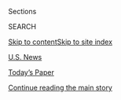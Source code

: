 <div id="app">

<div>

<div class="NYTAppHideMasthead css-zz1s19 e1suatyy0">

<div class="section css-ui9rw0 e1suatyy2">

<div class="css-11hrj97 er09x8g0">

<div class="css-6n7j50">

</div>

<span class="css-1dv1kvn">Sections</span>

<div class="css-10488qs">

<span class="css-1dv1kvn">SEARCH</span>

</div>

[Skip to content](#site-content)[Skip to site index](#site-index)

</div>

<div id="masthead-section-label" class="css-1fnb9ct eaxe0e00">

[U.S.
News](https://www.nytimes.com/section/us)

</div>

<div class="css-10698na e1huz5gh0">

</div>

</div>

<div id="masthead-bar-one" class="section hasLinks css-15hmgas e1csuq9d3">

<div class="css-uqyvli e1csuq9d0">

</div>

<div class="css-1uqjmks e1csuq9d1">

</div>

<div class="css-9e9ivx">

[](https://myaccount.nytimes.com/auth/login?response_type=cookie&client_id=vi)

</div>

<div class="css-1bvtpon e1csuq9d2">

[Today’s Paper](https://www.nytimes.com/section/todayspaper)

</div>

</div>

</div>

</div>

<div data-aria-hidden="false">

<div id="site-content" data-role="main">

<div id="top-wrapper" class="css-15p45cc eaca97t0" type="top">

<div id="top-slug" class="css-19x0jxb eaca97t1" hidden="">

Advertisement

</div>

[Continue reading the main
story](#after-top)

<div class="ad top-wrapper" style="text-align:center;height:100%;display:block;min-height:90px">

<div id="top" class="place-ad" data-position="top" data-size-key="top">

</div>

</div>

<div id="after-top">

</div>

</div>

<div id="collection-us" class="section css-15h4p1b e9abtgs0">

<div class="css-1j21atc e1svk9qx1">

<div class="css-fmiefx e1svk9qx2">

<div class="css-1hk7r2m eu54l5x0">

<div id="sponsor-wrapper" class="css-7a1pgi eaca97t0" type="sponsor" hidden="">

<div id="sponsor-slug" class="css-1l4mleb eaca97t1" hidden="">

Supported by

</div>

[Continue reading the main
story](#after-sponsor)

<div id="sponsor" class="ad sponsor-wrapper" style="text-align:left;height:100%;display:block">

</div>

<div id="after-sponsor">

</div>

</div>

</div>

</div>

<div class="css-nfcc9b e1svk9qx3">

<div class="css-vl9dhg e1svk9qx5">

<div class="css-1nrhkj6 e1svk9qx6">

# U.S. News

<div class="follow-button-placeholder" data-collection-id="">

</div>

</div>

</div>

</div>

</div>

<div class="css-4svvz1 ekkqrpp0">

<div id="collection-highlights-container" class="section css-18l1u7x e46isfb1">

<div class="css-m1whxf ekkqrpp1">

## Highlights

1.  ![<span class="css-1nk1g0h e1oaj3zl2"><span class="css-1dv1kvn">Credit</span></span>](https://static01.nyt.com/images/2020/08/02/us/02isaias-briefing-lead2/merlin_175230825_510b9c1b-d6dd-4198-9601-f0ff0e6ca839-threeByTwoMediumAt2X.jpg)
    
    <div class="css-xbztij">
    
    <div class="css-1hyfx7x">
    
    [![](https://static01.nyt.com/images/2020/08/02/us/02isaias-briefing-lead2/02isaias-briefing-lead2-thumbStandard.jpg)](/2020/08/03/us/isaias-storm-updates.html)
    
    </div>
    
    ## [Isaias Live Updates: Hurricane Makes Landfall in North Carolina](/2020/08/03/us/isaias-storm-updates.html)
    
    Isaias regained strength into a Category 1 hurricane on Monday
    night, bringing heavy winds and rain to the East Coast. Flash
    flooding and tornadoes are
        possible.
    
    <span class="css-me3p27"></span>
    
    </div>

2.  1.  ![<span class="css-1nk1g0h e1oaj3zl2"><span class="css-1dv1kvn">Credit</span>Saul
        Martinez for The New York
        Times</span>](https://static01.nyt.com/images/2020/08/02/us/02storm-1/merlin_175215639_9253d98f-4c76-4648-9f8c-8436a3490656-threeByTwoMediumAt2X.jpg)
        
        <div class="css-1r9cexg">
        
        <div class="css-1ox3lt4">
        
        [![](https://static01.nyt.com/images/2020/08/02/us/02storm-1/02storm-1-thumbStandard.jpg)](/2020/08/02/us/tropical-storm-isaias-florida-carolina.html)
        
        </div>
        
        ## [Tropical Storm Isaias, Grazing Florida, Takes Aim at Carolinas](/2020/08/02/us/tropical-storm-isaias-florida-carolina.html)
        
        The Florida coast was spared severe damage on Sunday, but much
        of the Eastern Seaboard is threatened with flooding
        rains.
        
        <span class="css-me3p27"></span><span class="css-1dydysp e4e4i5l3"></span><span class="css-9voj2j">By
        <span class="css-1baulvz" itemprop="name">Rick Rojas</span> and
        <span class="css-1baulvz last-byline" itemprop="name">Rebecca
        Halleck</span></span>
        
        </div>
    
    2.  ![<span class="css-1nk1g0h e1oaj3zl2"><span class="css-1dv1kvn">Credit</span>Adam
        Robison/The Northeast Mississippi Daily Journal, via Associated
        Press</span>](https://static01.nyt.com/images/2020/08/03/us/03VIRUS-SCHOOLS-corinth/merlin_175033581_42fb4b24-0f58-473e-b4ff-1626dbdbfce8-threeByTwoMediumAt2X.jpg)
        
        <div class="css-1r9cexg">
        
        <div class="css-1ox3lt4">
        
        [![](https://static01.nyt.com/images/2020/08/03/us/03VIRUS-SCHOOLS-corinth/merlin_175033581_42fb4b24-0f58-473e-b4ff-1626dbdbfce8-thumbStandard.jpg)](/2020/08/03/us/school-closing-coronavirus.html)
        
        </div>
        
        ## [As the Coronavirus Comes to School, a Tough Choice: When to Close](/2020/08/03/us/school-closing-coronavirus.html)
        
        As schools in the South and the Midwest reopen this week,
        officials must decide what steps to take as staff members and
        students test
        positive.
        
        <span class="css-me3p27"></span><span class="css-1dydysp e4e4i5l3"></span><span class="css-9voj2j">By
        <span class="css-1baulvz" itemprop="name">Sarah Mervosh</span>
        and <span class="css-1baulvz last-byline" itemprop="name">Shawn
        Hubler</span></span>
        
        </div>
    
    3.  ![<span class="css-1nk1g0h e1oaj3zl2"><span class="css-1dv1kvn">Credit</span>Sean
        Rayford/Getty
        Images</span>](https://static01.nyt.com/images/2020/08/03/us/03isaias-01/03isaias-01-threeByTwoMediumAt2X.jpg)
        
        <div class="css-1r9cexg">
        
        <div class="css-1ox3lt4">
        
        [![](https://static01.nyt.com/images/2020/08/03/us/03isaias-01/03isaias-01-thumbStandard.jpg)](/2020/08/03/us/isaias-east-coast-landfall.html)
        
        </div>
        
        ## [East Coast Braces for Floods and Wind as Isaias Intensifies](/2020/08/03/us/isaias-east-coast-landfall.html)
        
        A heavy soaking is expected in the Carolinas and Maryland, with
        tropical storm warnings and watches in effect all the way up the
        Eastern
        Seaboard.
        
        <span class="css-me3p27"></span><span class="css-1dydysp e4e4i5l3"></span><span class="css-9voj2j">By
        <span class="css-1baulvz" itemprop="name">Rick Rojas</span> and
        <span class="css-1baulvz last-byline" itemprop="name">Lucy
        Tompkins</span></span>
        
        </div>

</div>

</div>

<div id="mid1-wrapper" class="css-1mn4oms eaca97t0" type="rank">

<div id="mid1-slug" class="css-1tag3rd eaca97t1">

Advertisement

</div>

[Continue reading the main
story](#after-mid1)

<div id="mid1" class="ad mid1-wrapper" style="text-align:center;height:100%;display:block">

</div>

<div id="after-mid1">

</div>

</div>

</div>

<div class="css-185go5a e1o5byef0">

<div class="css-15cbhtu">

  - [Latest](#stream-panel)
  - <span class="css-6n7j50">Search</span>
    <div class="control">
    <div class="label-container css-1dv1kvn">
    Search
    </div>
    <div class="css-wm4t3d">
    **<span id="clear-search-input" class="css-1dv1kvn">Clear this text
    input</span>
    </div>
    </div>
    <span class="css-1iovbfw"></span>

<div id="stream-panel" class="section css-8msx5b e1jz0cab1">

<div class="css-13mho3u">

1.  
    
    <div class="css-1cp3ece">
    
    <div class="css-1l4spti">
    
    [](/2020/08/04/us/wyoming-hot-air-balloons-crash.html)
    
    <div class="css-79elbk">
    
    ![](https://static01.nyt.com/images/2020/08/03/us/03xp-balloons1/03xp-balloons1-thumbWide.jpg?quality=75&auto=webp&disable=upscale)
    
    </div>
    
    ## 3 Hot Air Balloons in Wyoming Crash Into Ground
    
    “You didn’t know when it was going to stop,” said one passenger.
    
    <div class="css-1nqbnmb ea5icrr0">
    
    By <span class="css-1n7hynb">Azi Paybarah <span>and</span> Alex
    Traub</span>
    
    </div>
    
    </div>
    
    <div class="css-1lc2l26 e1xfvim33">
    
    </div>
    
    </div>

2.  
    
    <div class="css-1cp3ece">
    
    <div class="css-1l4spti">
    
    [](/2020/08/03/us/racism-massachusetts-grandfathering.html)
    
    <div class="css-79elbk">
    
    ![](https://static01.nyt.com/images/2020/08/03/multimedia/03xp-grandfathering/03xp-grandfathering-thumbWide.jpg?quality=75&auto=webp&disable=upscale)
    
    </div>
    
    ## Massachusetts Court Won’t Use Term ‘Grandfathering,’ Citing Its Racist Origins
    
    The practice was “adopted by some states after the Civil War in an
    effort to disenfranchise African-American voters,” the court noted.
    
    <div class="css-1nqbnmb ea5icrr0">
    
    By <span class="css-1n7hynb">Azi
    Paybarah</span>
    
    </div>
    
    </div>
    
    <div class="css-1lc2l26 e1xfvim33">
    
    </div>
    
    </div>

3.  
    
    <div class="css-1cp3ece">
    
    <div class="css-1l4spti">
    
    [](/2020/08/03/us/politics/merritt-corrigan-usaid.html)
    
    <div class="css-79elbk">
    
    ![](https://static01.nyt.com/images/2020/08/03/us/politics/03dc-usaid/03dc-usaid-thumbWide.jpg?quality=75&auto=webp&disable=upscale)
    
    </div>
    
    ## Trump Appointee With History of Anti-L.G.B.T.Q. Remarks Leaves Aid Agency
    
    Merritt Corrigan, the former deputy White House liaison for the U.S.
    Agency for International Development, had drawn scrutiny shortly
    after being named to the position.
    
    <div class="css-1nqbnmb ea5icrr0">
    
    By <span class="css-1n7hynb">Pranshu
    Verma</span>
    
    </div>
    
    </div>
    
    <div class="css-1lc2l26 e1xfvim33">
    
    </div>
    
    </div>

4.  
    
    <div class="css-1cp3ece">
    
    <div class="css-1l4spti">
    
    [](/video/us/100000007271181/california-virus-cases-trend-down.html)
    
    <div class="css-79elbk">
    
    ![](https://static01.nyt.com/images/2020/08/03/world/03virus-briefing-ca/merlin_174940689_08c356be-fabb-45f1-a9b8-bbd8e277269b-thumbWide.jpg?quality=75&auto=webp&disable=upscale)
    
    </div>
    
    ### <span class="css-5xm8y ezz4tcd1">Times</span><span class="css-1a54gqt">Video</span>
    
    ## Coronavirus Cases ‘Trending Down’ in California, Governor Says
    
    Gov. Gavin Newsom said on Monday that the total number of people
    testing positive for the coronavirus was on the decline.
    
    <div class="css-1nqbnmb ea5icrr0">
    
    By <span class="css-1n7hynb">The Associated
    Press</span>
    
    </div>
    
    </div>
    
    <div class="css-1lc2l26 e1xfvim33">
    
    </div>
    
    </div>

5.  
    
    <div class="css-1cp3ece">
    
    <div class="css-1l4spti">
    
    [](/2020/08/03/us/politics/trump-mail-in-voting.html)
    
    <div class="css-79elbk">
    
    ![](https://static01.nyt.com/images/2020/08/03/us/politics/03dc-trump/03dc-trump-thumbWide.jpg?quality=75&auto=webp&disable=upscale)
    
    </div>
    
    ## Trump Again Assails Mail-In Voting
    
    The president has been raging against voting by mail for several
    months, claiming without evidence that the process is plagued by
    fraud.
    
    <div class="css-1nqbnmb ea5icrr0">
    
    By <span class="css-1n7hynb">Michael D.
    Shear</span>
    
    </div>
    
    </div>
    
    <div class="css-1lc2l26 e1xfvim33">
    
    </div>
    
    </div>

6.  
    
    <div class="css-1cp3ece">
    
    <div class="css-1l4spti">
    
    [](/2020/08/03/us/politics/congress-jobless-aid-talks-trump.html)
    
    <div class="css-79elbk">
    
    ![](https://static01.nyt.com/images/2020/08/03/us/politics/03dc-virus-stimulus01/03dc-virus-stimulus01-thumbWide.jpg?quality=75&auto=webp&disable=upscale)
    
    </div>
    
    ## With Jobless Aid Expired, Trump Sidelines Himself in Stimulus Talks
    
    As his top advisers met with Democratic leaders to try to hash out a
    compromise, President Trump hurled insults at Democrats and mused
    aloud about short-circuiting the talks and acting on his own.
    
    <div class="css-1nqbnmb ea5icrr0">
    
    By <span class="css-1n7hynb">Maggie Haberman, Emily Cochrane
    <span>and</span> Jim
    Tankersley</span>
    
    </div>
    
    </div>
    
    <div class="css-1lc2l26 e1xfvim33">
    
    </div>
    
    </div>

7.  
    
    <div class="css-1cp3ece">
    
    <div class="css-1l4spti">
    
    [](/video/us/100000007271090/north-carolina-isaias-coronavirus.html)
    
    <div class="css-79elbk">
    
    ![](https://static01.nyt.com/images/2020/08/03/autossell/30-north-carolina-gov/30-north-carolina-gov-thumbWide.png?quality=75&auto=webp&disable=upscale)
    
    </div>
    
    ### <span class="css-5xm8y ezz4tcd1">Times</span><span class="css-1a54gqt">Video</span>
    
    ## N.C. Governor Tells Residents to ‘Take This Storm Seriously’
    
    Gov. Roy A. Cooper urged North Carolinians on Monday to properly
    prepare for Tropical Storm Isaias.
    
    <div class="css-1nqbnmb ea5icrr0">
    
    By <span class="css-1n7hynb">The Associated
    Press</span>
    
    </div>
    
    </div>
    
    <div class="css-1lc2l26 e1xfvim33">
    
    </div>
    
    </div>

8.  
    
    <div class="css-1cp3ece">
    
    <div class="css-1l4spti">
    
    [](/2020/08/03/us/politics/joe-biden-vp.html)
    
    <div class="css-79elbk">
    
    ![](https://static01.nyt.com/images/2020/05/29/us/onpolitics-biden/onpolitics-biden-thumbWide-v2.png?quality=75&auto=webp&disable=upscale)
    
    </div>
    
    ### <span class="css-m70j1g">On Politics With Lisa Lerer</span>
    
    ## Why Biden Won’t Find His Biden
    
    He would be wise to remember that Barack Obama didn’t pick him
    simply because they were “simpatico.”
    
    <div class="css-1nqbnmb ea5icrr0">
    
    By <span class="css-1n7hynb">Lisa
    Lerer</span>
    
    </div>
    
    </div>
    
    <div class="css-1lc2l26 e1xfvim33">
    
    </div>
    
    </div>

9.  
    
    <div class="css-1cp3ece">
    
    <div class="css-1l4spti">
    
    [](/2020/08/03/us/coronavirus-today.html)
    
    <div class="css-79elbk">
    
    ![](https://static01.nyt.com/images/2020/03/03/us/coronavirus-cases-map-080320/coronavirus-us-cases-map-promo-1583277425489-thumbWide-v635.png?quality=75&auto=webp&disable=upscale)
    
    </div>
    
    ## Coronavirus Briefing: What Happened Today
    
    The school year is underway in some parts of the United States — and
    we’re already seeing how fraught reopening classrooms can be.
    
    <div class="css-1nqbnmb ea5icrr0">
    
    By <span class="css-1n7hynb">Jonathan
    Wolfe</span>
    
    </div>
    
    </div>
    
    <div class="css-1lc2l26 e1xfvim33">
    
    </div>
    
    </div>

10. 
    
    <div class="css-1cp3ece">
    
    <div class="css-1l4spti">
    
    [](/2020/08/03/us/politics/trump-rnc-speech.html)
    
    <div class="css-79elbk">
    
    ![](https://static01.nyt.com/images/2020/08/03/us/politics/03gop-convention/merlin_175274523_0c7e2446-193c-4e58-a258-a46a8ec524a8-thumbWide.jpg?quality=75&auto=webp&disable=upscale)
    
    </div>
    
    ## Gettysburg? The Liberty Bell? Trump Weighs R.N.C. Speech Options
    
    The president and his aides are holding out hope for ambitious
    convention programming, and have considered a return to Mount
    Rushmore or a speech by Melania Trump from Seneca Falls, N.Y.
    
    <div class="css-1nqbnmb ea5icrr0">
    
    By <span class="css-1n7hynb">Annie Karni</span>
    
    </div>
    
    </div>
    
    <div class="css-1lc2l26 e1xfvim33">
    
    </div>
    
    </div>

<div class="css-13mho3u">

<div class="css-1t62hi8">

<div class="css-1stvaey">

Show
More

<div>

<div style="border:0;clip:rect(0 0 0 0);height:1px;margin:-1px;overflow:hidden;white-space:nowrap;padding:0;width:1px;position:absolute" data-role="log" data-aria-live="assertive">

</div>

<div style="border:0;clip:rect(0 0 0 0);height:1px;margin:-1px;overflow:hidden;white-space:nowrap;padding:0;width:1px;position:absolute" data-role="log" data-aria-live="assertive">

</div>

<div style="border:0;clip:rect(0 0 0 0);height:1px;margin:-1px;overflow:hidden;white-space:nowrap;padding:0;width:1px;position:absolute" data-role="log" data-aria-live="polite">

</div>

<div style="border:0;clip:rect(0 0 0 0);height:1px;margin:-1px;overflow:hidden;white-space:nowrap;padding:0;width:1px;position:absolute" data-role="log" data-aria-live="polite">

</div>

</div>

</div>

</div>

</div>

</div>

<div class="css-g6hk37 supplemental">

<div id="mid2-wrapper" class="css-10wkyv7 eaca97t0" type="lede">

<div id="mid2-slug" class="css-1tag3rd eaca97t1">

Advertisement

</div>

[Continue reading the main
story](#after-mid2)

<div id="mid2" class="ad mid2-wrapper" style="text-align:center;height:100%;display:block;min-height:250px">

</div>

<div id="after-mid2">

</div>

</div>

<div id="mktg-wrapper" class="css-oxle51 eaca97t0" type="mktg">

<div id="mktg-slug" class="css-1tag3rd eaca97t1">

Advertisement

</div>

[Continue reading the main
story](#after-mktg)

<div id="mktg" class="ad mktg-wrapper" style="text-align:center;height:100%;display:block">

</div>

<div id="after-mktg">

</div>

</div>

</div>

</div>

</div>

</div>

</div>

</div>

## Site Index

<div>

</div>

## Site Information Navigation

  - [© <span>2020</span> <span>The New York Times
    Company</span>](https://help.nytimes.com/hc/en-us/articles/115014792127-Copyright-notice)

<!-- end list -->

  - [NYTCo](https://www.nytco.com/)
  - [Contact
    Us](https://help.nytimes.com/hc/en-us/articles/115015385887-Contact-Us)
  - [Work with us](https://www.nytco.com/careers/)
  - [Advertise](https://nytmediakit.com/)
  - [T Brand Studio](http://www.tbrandstudio.com/)
  - [Your Ad
    Choices](https://www.nytimes.com/privacy/cookie-policy#how-do-i-manage-trackers)
  - [Privacy](https://www.nytimes.com/privacy)
  - [Terms of
    Service](https://help.nytimes.com/hc/en-us/articles/115014893428-Terms-of-service)
  - [Terms of
    Sale](https://help.nytimes.com/hc/en-us/articles/115014893968-Terms-of-sale)
  - [Site
    Map](https://spiderbites.nytimes.com)
  - [Help](https://help.nytimes.com/hc/en-us)
  - [Subscriptions](https://www.nytimes.com/subscription?campaignId=37WXW)

</div>

</div>
